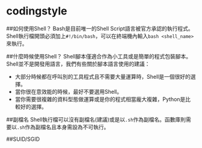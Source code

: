# codingstyle

##如何使用Shell？
Bash是目前唯一的Shell Script語言被官方承認的執行程式。
Shell執行檔開頭必須加上`#!/bin/bash`，可以在終端機內輸入`bash <shell_name>`來執行。

##什麼時候使用Shell？
Shell腳本僅適合作為小工具或是簡單的程式包裝腳本。
Shell並不是開發用語言，我們有些關於腳本語言使用的建議：
- 大部分時候都在呼叫別的工具程式且不需要大量運算時，Shell是一個很好的選擇。
- 當你很在意效能的時候，最好不要選用Shell。
- 當你需要很複雜的資料型態做運算或是你的程式相當龐大複雜，Python是比較好的選擇。

##副檔名
Shell執行檔可以沒有副檔名(建議)或是以`.sh`作為副檔名。函數庫則需要以`.sh`作為副檔名且本身需設為不可執行。

##SUID/SGID
